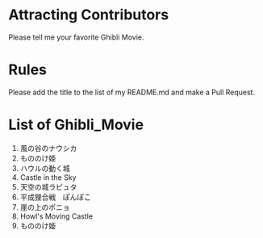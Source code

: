 # Attracting Contributors
Please tell me your favorite Ghibli Movie.

# Rules
Please add the title to the list of my README.md and make a Pull Request.

# List of Ghibli_Movie
1. 風の谷のナウシカ
2. もののけ姫
3. ハウルの動く城
4. Castle in the Sky
5. 天空の城ラピュタ
6. 平成狸合戦　ぽんぽこ
7. 崖の上のポニョ
8. Howl's Moving Castle
9. もののけ姫
